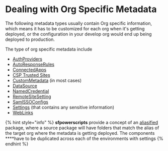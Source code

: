 # Dealing with Org Specific Metadata

The following metadata types usually contain Org specific information, which means it has to be customized for each org when it's getting deployed, or the configuration in your develop org would end up being deployed to production. 

The type of org specific metadata include

* [AuthProviders](https://developer.salesforce.com/docs/atlas.en-us.api_meta.meta/api_meta/meta_authproviders.htm)
* [AutoResponseRules](https://developer.salesforce.com/docs/atlas.en-us.api_meta.meta/api_meta/meta_autoresponserules.htm)
* [ConnectedApps](https://developer.salesforce.com/docs/atlas.en-us.api_meta.meta/api_meta/meta_connectedapp.htm)
* [CSP Trusted Sites](https://developer.salesforce.com/docs/atlas.en-us.api_meta.meta/api_meta/meta_csptrustedsite.htm)
* [CustomMetadata](https://developer.salesforce.com/docs/atlas.en-us.api_meta.meta/api_meta/meta_custommetadata.htm) \(in most cases\)
* [DataSource](https://developer.salesforce.com/docs/atlas.en-us.api_meta.meta/api_meta/meta_datasource.htm)
* [NamedCredential](https://developer.salesforce.com/docs/atlas.en-us.api_meta.meta/api_meta/meta_namedcredential.htm)
* [RemoteSiteSetting](https://developer.salesforce.com/docs/atlas.en-us.api_meta.meta/api_meta/meta_remotesitesetting.htm)
* [SamlSSOConfigs](https://developer.salesforce.com/docs/atlas.en-us.api_meta.meta/api_meta/meta_samlssoconfig.htm)
* [Settings](https://developer.salesforce.com/docs/metadata-coverage/) \(that contains any sensitive information\)
* [WebLinks](https://developer.salesforce.com/docs/atlas.en-us.api_meta.meta/api_meta/meta_weblink.htm)

{% hint style="info" %}
**sfpowerscripts** provide a concept of an [aliasified](https://dxatscale.gitbook.io/sfpowerscripts/faq/source-packages#what-are-my-options-with-source-packages) package, where a source package will have folders that match the alias of the target org where the metadata is getting deployed. The components ****have to be duplicated across each of the environments with settings 
{% endhint %}





